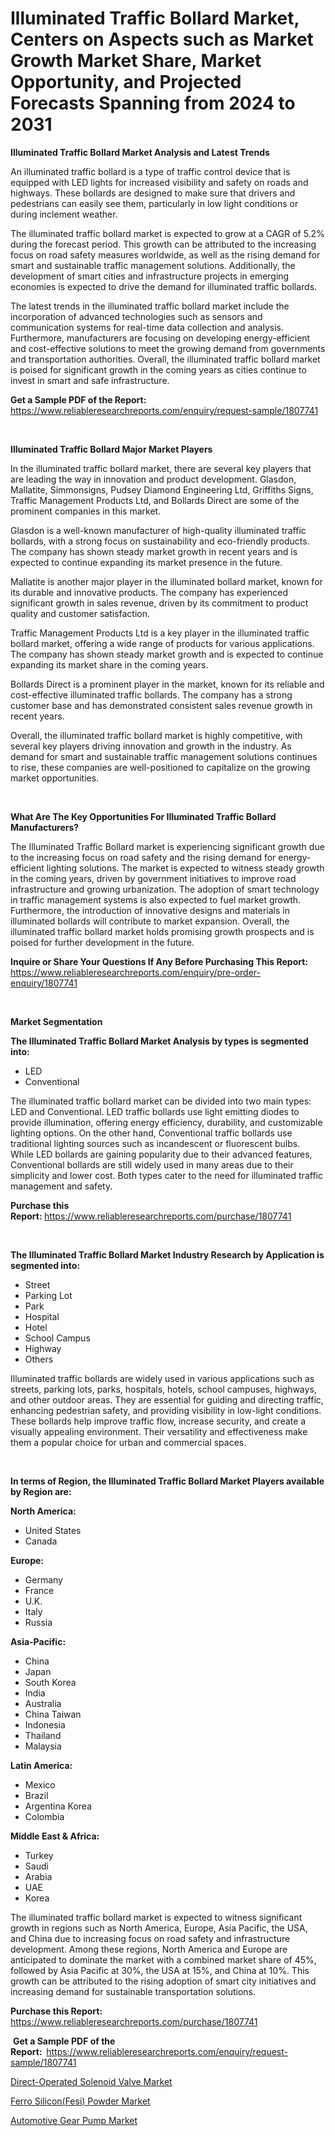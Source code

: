<p><h1>Illuminated Traffic Bollard Market, Centers on Aspects such as Market Growth Market Share, Market Opportunity, and Projected Forecasts Spanning from 2024 to 2031</h1></p><p><strong>Illuminated Traffic Bollard Market Analysis and Latest Trends</strong></p>
<p><p>An illuminated traffic bollard is a type of traffic control device that is equipped with LED lights for increased visibility and safety on roads and highways. These bollards are designed to make sure that drivers and pedestrians can easily see them, particularly in low light conditions or during inclement weather.</p><p>The illuminated traffic bollard market is expected to grow at a CAGR of 5.2% during the forecast period. This growth can be attributed to the increasing focus on road safety measures worldwide, as well as the rising demand for smart and sustainable traffic management solutions. Additionally, the development of smart cities and infrastructure projects in emerging economies is expected to drive the demand for illuminated traffic bollards.</p><p>The latest trends in the illuminated traffic bollard market include the incorporation of advanced technologies such as sensors and communication systems for real-time data collection and analysis. Furthermore, manufacturers are focusing on developing energy-efficient and cost-effective solutions to meet the growing demand from governments and transportation authorities. Overall, the illuminated traffic bollard market is poised for significant growth in the coming years as cities continue to invest in smart and safe infrastructure.</p></p>
<p><strong>Get a Sample PDF of the Report:&nbsp;</strong> <a href="https://www.reliableresearchreports.com/enquiry/request-sample/1807741">https://www.reliableresearchreports.com/enquiry/request-sample/1807741</a></p>
<p>&nbsp;</p>
<p><strong>Illuminated Traffic Bollard Major Market Players</strong></p>
<p><p>In the illuminated traffic bollard market, there are several key players that are leading the way in innovation and product development. Glasdon, Mallatite, Simmonsigns, Pudsey Diamond Engineering Ltd, Griffiths Signs, Traffic Management Products Ltd, and Bollards Direct are some of the prominent companies in this market.</p><p>Glasdon is a well-known manufacturer of high-quality illuminated traffic bollards, with a strong focus on sustainability and eco-friendly products. The company has shown steady market growth in recent years and is expected to continue expanding its market presence in the future.</p><p>Mallatite is another major player in the illuminated bollard market, known for its durable and innovative products. The company has experienced significant growth in sales revenue, driven by its commitment to product quality and customer satisfaction.</p><p>Traffic Management Products Ltd is a key player in the illuminated traffic bollard market, offering a wide range of products for various applications. The company has shown steady market growth and is expected to continue expanding its market share in the coming years.</p><p>Bollards Direct is a prominent player in the market, known for its reliable and cost-effective illuminated traffic bollards. The company has a strong customer base and has demonstrated consistent sales revenue growth in recent years.</p><p>Overall, the illuminated traffic bollard market is highly competitive, with several key players driving innovation and growth in the industry. As demand for smart and sustainable traffic management solutions continues to rise, these companies are well-positioned to capitalize on the growing market opportunities.</p></p>
<p>&nbsp;</p>
<p><strong>What Are The Key Opportunities For Illuminated Traffic Bollard Manufacturers?</strong></p>
<p><p>The Illuminated Traffic Bollard market is experiencing significant growth due to the increasing focus on road safety and the rising demand for energy-efficient lighting solutions. The market is expected to witness steady growth in the coming years, driven by government initiatives to improve road infrastructure and growing urbanization. The adoption of smart technology in traffic management systems is also expected to fuel market growth. Furthermore, the introduction of innovative designs and materials in illuminated bollards will contribute to market expansion. Overall, the illuminated traffic bollard market holds promising growth prospects and is poised for further development in the future.</p></p>
<p><strong>Inquire or Share Your Questions If Any Before Purchasing This Report:</strong> <a href="https://www.reliableresearchreports.com/enquiry/pre-order-enquiry/1807741">https://www.reliableresearchreports.com/enquiry/pre-order-enquiry/1807741</a></p>
<p>&nbsp;</p>
<p><strong>Market Segmentation</strong></p>
<p><strong>The Illuminated Traffic Bollard Market Analysis by types is segmented into:</strong></p>
<p><ul><li>LED</li><li>Conventional</li></ul></p>
<p><p>The illuminated traffic bollard market can be divided into two main types: LED and Conventional. LED traffic bollards use light emitting diodes to provide illumination, offering energy efficiency, durability, and customizable lighting options. On the other hand, Conventional traffic bollards use traditional lighting sources such as incandescent or fluorescent bulbs. While LED bollards are gaining popularity due to their advanced features, Conventional bollards are still widely used in many areas due to their simplicity and lower cost. Both types cater to the need for illuminated traffic management and safety.</p></p>
<p><strong>Purchase this Report:&nbsp;</strong><a href="https://www.reliableresearchreports.com/purchase/1807741">https://www.reliableresearchreports.com/purchase/1807741</a></p>
<p>&nbsp;</p>
<p><strong>The Illuminated Traffic Bollard Market Industry Research by Application is segmented into:</strong></p>
<p><ul><li>Street</li><li>Parking Lot</li><li>Park</li><li>Hospital</li><li>Hotel</li><li>School Campus</li><li>Highway</li><li>Others</li></ul></p>
<p><p>Illuminated traffic bollards are widely used in various applications such as streets, parking lots, parks, hospitals, hotels, school campuses, highways, and other outdoor areas. They are essential for guiding and directing traffic, enhancing pedestrian safety, and providing visibility in low-light conditions. These bollards help improve traffic flow, increase security, and create a visually appealing environment. Their versatility and effectiveness make them a popular choice for urban and commercial spaces.</p></p>
<p>&nbsp;</p>
<p><strong>In terms of Region, the Illuminated Traffic Bollard Market Players available by Region are:</strong></p>
<p>
    <p> <strong> North America: </strong>
        <ul>
            <li>United States</li>
            <li>Canada</li>
        </ul>
        </p> 
    <p> <strong> Europe: </strong>
        <ul>
            <li>Germany</li>
            <li>France</li>
            <li>U.K.</li>
            <li>Italy</li>
            <li>Russia</li>
        </ul>
        </p> 
    <p> <strong> Asia-Pacific: </strong>
        <ul>
            <li>China</li>
            <li>Japan</li>
            <li>South Korea</li>
            <li>India</li>
            <li>Australia</li>
            <li>China Taiwan</li>
            <li>Indonesia</li>
            <li>Thailand</li>
            <li>Malaysia</li>
        </ul>
        </p> 
    <p> <strong> Latin America: </strong>
        <ul>
            <li>Mexico</li>
            <li>Brazil</li>
            <li>Argentina Korea</li>
            <li>Colombia</li>
        </ul>
        </p> 
    <p> <strong> Middle East & Africa: </strong>
        <ul>
            <li>Turkey</li>
            <li>Saudi</li>
            <li>Arabia</li>
            <li>UAE</li>
            <li>Korea</li>
        </ul>
    </p>
    </p>
<p><p>The illuminated traffic bollard market is expected to witness significant growth in regions such as North America, Europe, Asia Pacific, the USA, and China due to increasing focus on road safety and infrastructure development. Among these regions, North America and Europe are anticipated to dominate the market with a combined market share of 45%, followed by Asia Pacific at 30%, the USA at 15%, and China at 10%. This growth can be attributed to the rising adoption of smart city initiatives and increasing demand for sustainable transportation solutions.</p></p>
<p><strong>Purchase this Report: </strong><a href="https://www.reliableresearchreports.com/purchase/1807741">https://www.reliableresearchreports.com/purchase/1807741</a></p>
<p>&nbsp;<strong>Get a Sample PDF of the Report:&nbsp;&nbsp;</strong><a href="https://www.reliableresearchreports.com/enquiry/request-sample/1807741">https://www.reliableresearchreports.com/enquiry/request-sample/1807741</a></p>
<p><strong></strong></p>
<p><p><a href="https://view.publitas.com/reportprime-1/direct-operated-solenoid-valve-market-insights-market-players-and-forecast-till-2030/">Direct-Operated Solenoid Valve Market</a></p><p><a href="https://view.publitas.com/reportprime-1/ferro-silicon-fesi-powder-market-size-market-share-and-global-market-analysis-report-2023-2030/">Ferro Silicon(Fesi) Powder Market</a></p><p><a href="https://view.publitas.com/reportprime-1/automotive-gear-pump-market-provides-a-comprehensive-analysis-including-a-macro-overview-of-the-market-as-well-as-micro-details-such-as-market-size-and-competitive-landscape/">Automotive Gear Pump Market</a></p></p>